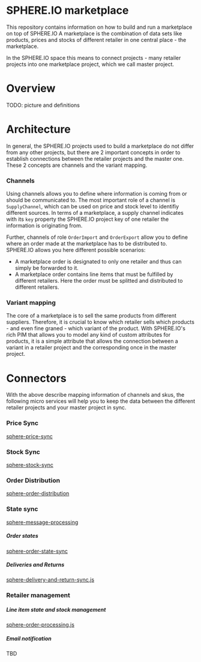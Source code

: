 SPHERE.IO marketplace
=====================

This repository contains information on how to build and run a marketplace on top of SPHERE.IO
A marketplace is the combination of data sets like products, prices and stocks of different retailer in  one central place - the marketplace.

In the SPHERE.IO space this means to connect projects - many retailer projects into one marketplace project, which we call master project.

# Overview

TODO: picture and definitions

# Architecture

In general, the SPHERE.IO projects used to build a marketplace do not differ from any other projects, but there are 2 important concepts in order to establish connections between the retailer projects and the master one. These 2 concepts are channels and the variant mapping.

### Channels

Using channels allows you to define where information is coming from or should be communicated to. The most important role of a channel is `SupplyChannel`, which can be used on price and stock level to identifiy different sources. In terms of a marketplace, a supply channel indicates with its `key` property the SPHERE.IO project key of one retailer the information is originating from.

Further, channels of role `OrderImport` and `OrderExport` allow you to define where an order made at the marketplace has to be distributed to.
SPHERE.IO allows you here different possible scenarios:
- A marketplace order is designated to only one retailer and thus can simply be forwarded to it.
- A marketplace order contains line items that must be fulfilled by different retailers. Here the order must be splitted and distributed to different retailers.

### Variant mapping

The core of a marketplace is to sell the same products from different suppliers. Therefore, it is crucial to know which retailer sells which products - and even fine graned - which variant of the product.
With SPHERE.IO's rich PIM that allows you to model any kind of custom attributes for products, it is a simple attribute that allows the connection between a variant in a retailer project and the corresponding once in the master project.

# Connectors

With the above describe mapping information of channels and skus, the following micro services will help you to keep the data between the different retailer projects and your master project in sync.

### Price Sync

[sphere-price-sync](https://github.com/sphereio/sphere-price-sync)

### Stock Sync

[sphere-stock-sync](https://github.com/hajoeichler/sphere-stock-sync)

### Order Distribution

[sphere-order-distribution](https://github.com/hajoeichler/sphere-order-distribution)

### State sync

[sphere-message-processing](https://github.com/sphereio/sphere-message-processing)

##### Order states

[sphere-order-state-sync](https://github.com/sphereio/sphere-order-state-sync/blob/master/bin/sphere-order-state-sync.js)

##### Deliveries and Returns

[sphere-delivery-and-return-sync.js](https://github.com/sphereio/sphere-order-state-sync/blob/master/bin/sphere-delivery-and-return-sync.js)

### Retailer management

##### Line item state and stock management

[sphere-order-processing.js](https://github.com/sphereio/sphere-order-state-sync/blob/master/bin/sphere-order-processing.js)

##### Email notification

TBD
